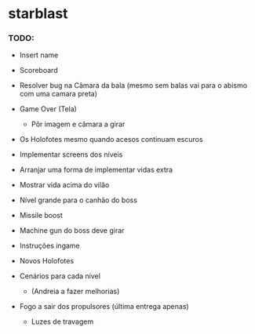 # starblast

### TODO:
+ Insert name
+ Scoreboard
+ Resolver bug na Câmara da bala (mesmo sem balas vai para o abismo com uma camara preta)
+ Game Over (Tela)
    - Pôr imagem e câmara a girar
+ Os Holofotes mesmo quando acesos continuam escuros
+ Implementar screens dos níveis
+ Arranjar uma forma de implementar vidas extra
+ Mostrar vida acima do vilão
+ Nível grande para o canhão do boss
+ Missile boost
+ Machine gun do boss deve girar
+ Instruções ingame
+ Novos Holofotes


+ Cenários para cada nível
    - (Andreia a fazer melhorias)
+ Fogo a sair dos propulsores (última entrega apenas)
    - Luzes de travagem

